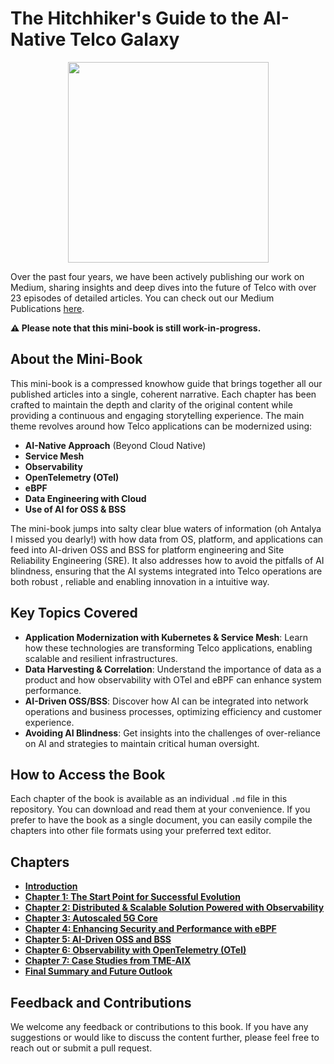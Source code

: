 # The Hitchhiker's Guide to the AI-Native Telco Galaxy

<div align="center">
    <img src="https://github.com/tme-osx/TME-MiniBook/blob/main/images/421.png" width="321"/>
</div>

Over the past four years, we have been actively publishing our work on Medium, sharing insights and deep dives into the future of Telco with over 23 episodes of detailed articles. You can check out our Medium Publications [here](https://medium.com/open-5g-hypercore). <br>

**⚠️ Please note that this mini-book is still work-in-progress.**

## About the Mini-Book

This mini-book is a compressed knowhow guide that brings together all our published articles into a single, coherent narrative. Each chapter has been crafted to maintain the depth and clarity of the original content while providing a continuous and engaging storytelling experience. The main theme revolves around how Telco applications can be modernized using:

- **AI-Native Approach** (Beyond Cloud Native)
- **Service Mesh**
- **Observability**
- **OpenTelemetry (OTel)**
- **eBPF**
- **Data Engineering with Cloud**
- **Use of AI for OSS & BSS**

The mini-book jumps into salty clear blue waters of information (oh Antalya I missed you dearly!) with how data from OS, platform, and applications can feed into AI-driven OSS and BSS for platform engineering and Site Reliability Engineering (SRE). It also addresses how to avoid the pitfalls of AI blindness, ensuring that the AI systems integrated into Telco operations are both robust , reliable and enabling innovation in a intuitive way.

## Key Topics Covered

- **Application Modernization with Kubernetes & Service Mesh**: Learn how these technologies are transforming Telco applications, enabling scalable and resilient infrastructures.
- **Data Harvesting & Correlation**: Understand the importance of data as a product and how observability with OTel and eBPF can enhance system performance.
- **AI-Driven OSS/BSS**: Discover how AI can be integrated into network operations and business processes, optimizing efficiency and customer experience.
- **Avoiding AI Blindness**: Get insights into the challenges of over-reliance on AI and strategies to maintain critical human oversight.

## How to Access the Book

Each chapter of the book is available as an individual `.md` file in this repository. You can download and read them at your convenience. If you prefer to have the book as a single document, you can easily compile the chapters into other file formats using your preferred text editor.

## Chapters

- **[Introduction](./Introduction.md)**
- **[Chapter 1: The Start Point for Successful Evolution](./Chapter-01.md)**
- **[Chapter 2: Distributed & Scalable Solution Powered with Observability](./Chapter-02.md)**
- **[Chapter 3: Autoscaled 5G Core](./Chapter-03.md)**
- **[Chapter 4: Enhancing Security and Performance with eBPF](./Chapter-04.md)**
- **[Chapter 5: AI-Driven OSS and BSS](./Chapter-05.md)**
- **[Chapter 6: Observability with OpenTelemetry (OTel)](./Chapter-06.md)**
- **[Chapter 7: Case Studies from TME-AIX](./Chapter-07.md)**
- **[Final Summary and Future Outlook](./Final.md)**

## Feedback and Contributions

We welcome any feedback or contributions to this book. If you have any suggestions or would like to discuss the content further, please feel free to reach out or submit a pull request.

